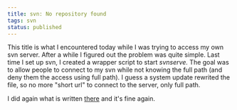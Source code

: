 ```yaml
---
title: svn: No repository found
tags: svn
status: published
---
```


This title is what I encountered today while I was trying to access my own svn server. After a while I figured out the problem was quite simple. Last time I set up svn, I created a wrapper script to start <em>svnserve.</em> The goal was to allow people to connect to my svn while not knowing the full path (and deny them the access using full path). I guess a system update rewrited the file, so no more "short url" to connect to the server, only full path.

I did again what is written <a href="http://svn.haxx.se/dev/archive-2004-03/0253.shtml">there</a> and it's fine again.